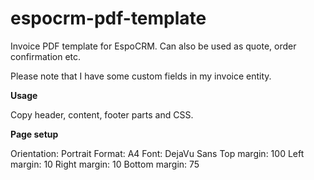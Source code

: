 # espocrm-pdf-template
Invoice PDF template for EspoCRM. Can also be used as quote, order confirmation etc.

Please note that I have some custom fields in my invoice entity.

**Usage**

Copy header, content, footer parts and CSS.

**Page setup**

Orientation: Portrait
Format: A4
Font: DejaVu Sans
Top margin: 100
Left margin: 10
Right margin: 10 
Bottom margin: 75